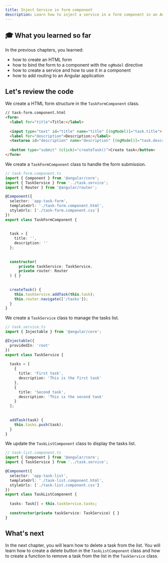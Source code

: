 ```yaml
---
title: Inject Service in form component
description: Learn how to inject a service in a form component in an Angular application.
---
```


## 🎓 What you learned so far

In the previous chapters, you learned:

- how to create an HTML form
- how to bind the form to a component with the `ngModel` directive
- how to create a service and how to use it in a component
- how to add routing to an Angular application

## Let's review the code

We create a HTML form structure in the `TaskFormComponent` class.


```html ins={"2. We bind the form to the component with ngModel": 4-5} ins={"3. We add a button to submit the form": 8-9}
// task-form.component.html
<form>
  <label for="title">Title:</label>
  
  <input type="text" id="title" name="title" [(ngModel)]="task.title">
  <label for="description">Description:</label>
  <textarea id="description" name="description" [(ngModel)]="task.description"></textarea>
  
  <button type="submit" (click)="createTask()">Create task</button>
</form>
```

We create a `TaskFormComponent` class to handle the form submission.

```typescript ins={"5. We create a task model": 13-17} ins={"6. we inject the TaskService and the Router": 19-23} ins={"7. We create a function to handle the form submission and navigate to the task list": 25-28}
// task-form.component.ts
import { Component } from '@angular/core';
import { TaskService } from '../task.service';
import { Router } from '@angular/router';

@Component({
  selector: 'app-task-form',
  templateUrl: './task-form.component.html',
  styleUrls: ['./task-form.component.css']
})
export class TaskFormComponent {
    
    
  task = {
    title: '',
    description: ''
  };
  
  
  constructor(
      private taskService: TaskService,
      private router: Router
  ) { }
  
    
  createTask() {
    this.taskService.addTask(this.task);
    this.router.navigate(['/tasks']);
  }
}
```

We create a `TaskService` class to manage the tasks list.

```typescript ins={"8. We create a tasks list": 8-18} ins={"9. We create a function to add a task to the list": 20-23}
// task.service.ts
import { Injectable } from '@angular/core';

@Injectable({
  providedIn: 'root'
})
export class TaskService {
    
  tasks = [
    {
      title: 'First task',
      description: 'This is the first task'
    },
    {
      title: 'Second task',
      description: 'This is the second task'
    }
  ];
  
  
  addTask(task) {
    this.tasks.push(task);
  }
}
```

We update the `TaskListComponent` class to display the tasks list.

```typescript ins={"10. We inject the TaskService and reference the service task list in a variable": 11-14}
// task-list.component.ts
import { Component } from '@angular/core';
import { TaskService } from '../task.service';

@Component({
  selector: 'app-task-list',
  templateUrl: './task-list.component.html',
  styleUrls: ['./task-list.component.css']
})
export class TaskListComponent {
    
  tasks: Task[] = this.taskService.tasks;
  
  constructor(private taskService: TaskService) { }
}
```

## What's next

In the next chapter, you will learn how to delete a task from the list. You will learn how to create a delete button in the `TaskListComponent` class and how to create a function to remove a task from the list in the `TaskService` class.
